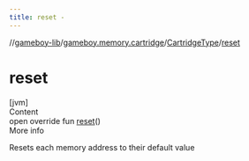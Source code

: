 ```yaml
---
title: reset -
---
```

//[gameboy-lib](../../index.md)/[gameboy.memory.cartridge](../index.md)/[CartridgeType](index.md)/[reset](reset.md)



# reset  
[jvm]  
Content  
open override fun [reset](reset.md)()  
More info  


Resets each memory address to their default value

  



